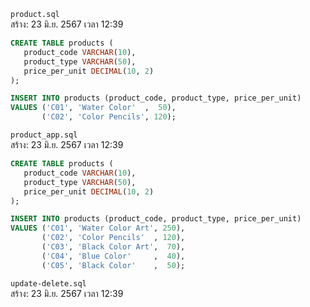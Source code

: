 `product.sql`<br>
สร้าง: 23 มิ.ย. 2567 เวลา 12:39<br>
```sql
CREATE TABLE products (
   product_code VARCHAR(10),
   product_type VARCHAR(50),
   price_per_unit DECIMAL(10, 2)
);

INSERT INTO products (product_code, product_type, price_per_unit)
VALUES ('C01', 'Water Color'  ,  50),
       ('C02', 'Color Pencils', 120);
```
`product_app.sql`<br>
สร้าง: 23 มิ.ย. 2567 เวลา 12:39<br>
```sql
CREATE TABLE products (
   product_code VARCHAR(10),
   product_type VARCHAR(50),
   price_per_unit DECIMAL(10, 2)
);

INSERT INTO products (product_code, product_type, price_per_unit)
VALUES ('C01', 'Water Color Art', 250),
       ('C02', 'Color Pencils'  , 120),
       ('C03', 'Black Color Art',  70),
       ('C04', 'Blue Color'     ,  40),
       ('C05', 'Black Color'    ,  50);
```
`update-delete.sql`<br>
สร้าง: 23 มิ.ย. 2567 เวลา 12:39<br>
```sql

```
